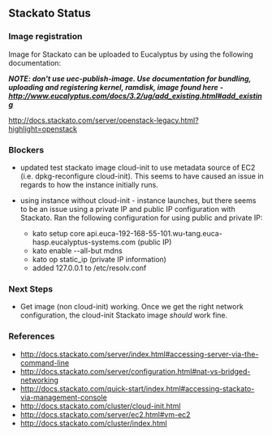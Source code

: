 ## Stackato Status

### Image registration

Image for Stackato can be uploaded to Eucalyptus by using the following documentation:

***NOTE: don't use uec-publish-image. Use documentation for bundling, uploading and registering kernel, ramdisk, image found here - http://www.eucalyptus.com/docs/3.2/ug/add_existing.html#add_existing***

http://docs.stackato.com/server/openstack-legacy.html?highlight=openstack

### Blockers

* updated test stackato image cloud-init to use metadata source of EC2 (i.e. dpkg-reconfigure cloud-init).  This seems to have caused an issue in regards to how the instance initially runs.
* using instance without cloud-init - instance launches, but there seems to be an issue using a private IP and public IP configuration with Stackato.  Ran the following configuration for using public and private IP:

     - kato setup core api.euca-192-168-55-101.wu-tang.euca-hasp.eucalyptus-systems.com (public IP)
     - kato enable --all-but mdns
     - kato op static_ip (private IP information)
     - added 127.0.0.1 to /etc/resolv.conf

### Next Steps

* Get image (non cloud-init) working.  Once we get the right network configuration, the cloud-init Stackato image *should* work fine.

### References

* http://docs.stackato.com/server/index.html#accessing-server-via-the-command-line
* http://docs.stackato.com/server/configuration.html#nat-vs-bridged-networking
* http://docs.stackato.com/quick-start/index.html#accessing-stackato-via-management-console
* http://docs.stackato.com/cluster/cloud-init.html
* http://docs.stackato.com/server/ec2.html#vm-ec2
* http://docs.stackato.com/cluster/index.html